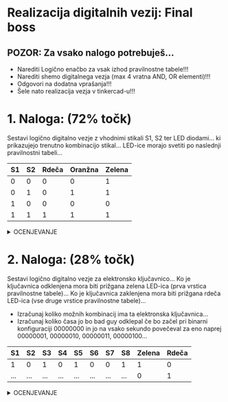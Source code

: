 # Realizacija digitalnih vezij: Final boss

## POZOR: Za vsako nalogo potrebuješ...
* Narediti Logično enačbo za vsak izhod pravilnostne tabele!!!
* Narediti shemo digitalnega vezja (max 4 vratna AND, OR elementi)!!!
* Odgovori na dodatna vprašanja!!!
* Šele nato realizacija vezja v tinkercad-u!!!

# 1. Naloga: (72% točk)

Sestavi logično digitalno vezje z vhodnimi stikali S1, S2 ter LED diodami...
ki prikazujejo trenutno kombinacijo stikal...
LED-ice morajo svetiti po naslednji pravilnostni tabeli...

| S1 | S2 | Rdeča | Oranžna | Zelena |
|----|----|-------|---------|--------|
| 0  | 0  | 0     | 0       | 1      |
| 0  | 1  | 0     | 1       | 1      |
| 1  | 0  | 0     | 0       | 0      |
| 1  | 1  | 1     | 1       | 1      |

<details>
<summary>OCENJEVANJE</summary>

* Rdeča: 24%
  * Logična enačba: 6%
  * Schema vezja: 8%
  * Tinkercad: 10%

* Oranžna: 24%
  * Logična enačba: 6%
  * Schema vezja: 8%
  * Tinkercad: 10%

* Zelena: 24%
  * Logična enačba: 6%
  * Schema vezja: 8%
  * Tinkercad: 10%

</details>

# 2. Naloga: (28% točk)

Sestavi logično digitalno vezje za elektronsko ključavnico...
Ko je ključavnica odklenjena mora biti prižgana zelena LED-ica (prva vrstica pravilnostne tabele)...
Ko je ključavnica zaklenjena mora biti prižgana rdeča LED-ica (vse druge vrstice pravilnostne tabele)...

* Izračunaj koliko možnih kombinacij ima ta elektronska ključavnica...
* Izračunaj koliko časa jo bo bad guy odklepal če bo začel pri binarni konfiguraciji 00000000 in jo na vsako sekundo povečeval za eno naprej 00000001,
  00000010, 00000011, 00000100...

| S1  | S2  | S3  | S4  | S5  | S6  | S7  | S8  | Zelena | Rdeča |
|-----|-----|-----|-----|-----|-----|-----|-----|--------|-------|
| 1   | 0   | 1   | 0   | 1   | 0   | 0   | 1   | 1      | 0     |
| ... | ... | ... | ... | ... | ... | ... | ... | 0      | 1     |

<details>
<summary>OCENJEVANJE</summary>

* Zelena: 12%
  * Logična enačba: 2%
  * Schema vezja: 4%
  * Tinkercad: 6%

* Rdeča: 12%
  * Logična enačba: 2%
  * Schema vezja: 4%
  * Tinkercad: 6%

* Odgovora: 4%
  * Možnih kombinacij: 1%
  * Čas odklepanja: 3%

</details>
